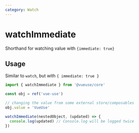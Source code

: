 ```yaml
---
category: Watch
---
```


# watchImmediate

Shorthand for watching value with `{immediate: true}`

## Usage

Similar to `watch`, but with `{ immediate: true }`

```ts
import { watchImmediate } from '@vueuse/core'

const obj = ref('vue-use')

// changing the value from some external store/composables
obj.value = 'VueUse'

watchImmediate(nestedObject, (updated) => {
  console.log(updated) // Console.log will be logged twice
})
```
